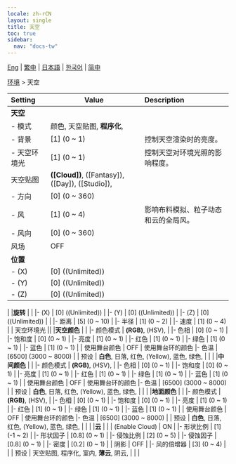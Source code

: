 ```yaml
---
locale: zh-rCN
layout: single
title: 天空
toc: true
sidebar:
  nav: "docs-tw"
---
```

[Eng](/dancexr/menu/2025.4/scene/sky) | [繁中](/tw/dancexr/menu/2025.4/scene/sky) | [日本語](/jp/dancexr/menu/2025.4/scene/sky) | [한국어](/kr/dancexr/menu/2025.4/scene/sky) | [简中](/zh/dancexr/menu/2025.4/scene/sky)

[环境](../menu#环境) > 天空



| Setting | Value | Description |
| :--- | --- | :--- |
|**天空** | | 
|- 模式 | 颜色, 天空贴图, **程序化**,  | 
|- 背景 | [1] (0 ~ 1) | 控制天空渲染时的亮度。
|- 天空环境光 | [1] (0 ~ 1) | 控制天空对环境光照的影响程度。
| 天空贴图 | **([Cloud])**, ([Fantasy]), ([Day]), ([Studio]),  |  |
|- 方向 | [0] (0 ~ 360) | 
|- 风 | [1] (0 ~ 4) | 影响布料模拟、粒子动态和云的全局风。
|- 风向 | [0] (0 ~ 360) | 
| 风场 | OFF | 
|**位置** | | 
|- (X) | [0] ((Unlimited)) | 
|- (Y) | [0] ((Unlimited)) | 
|- (Z) | [0] ((Unlimited)) | 
|
|**旋转** | | 
|- (X) | [0] ((Unlimited)) | 
|- (Y) | [0] ((Unlimited)) | 
|- (Z) | [0] ((Unlimited)) | 
|
|- 距离 | [5] (0 ~ 10) | 
|- 半径 | [1] (0 ~ 2) | 
|- 速度 | [1] (0 ~ 4) | 
| 天空环境光 || 
|**天空颜色** | | 
|- 颜色模式 | **(RGB)**, (HSV),  | 
|- 色相 | [0] (0 ~ 1) | 
|- 饱和度 | [0] (0 ~ 1) | 
|- 亮度 | [1] (0 ~ 1) | 
|- 红色 | [1] (0 ~ 1) | 
|- 绿色 | [1] (0 ~ 1) | 
|- 蓝色 | [1] (0 ~ 1) | 
| 使用舞台颜色 | OFF | 使用舞台环的颜色
|- 色温 | [6500] (3000 ~ 8000) | 
| 预设 | **白色**, 日落, 红色, (Yellow), 蓝色, 绿色,  |  |
|
|**中间颜色** | | 
|- 颜色模式 | **(RGB)**, (HSV),  | 
|- 色相 | [0] (0 ~ 1) | 
|- 饱和度 | [0] (0 ~ 1) | 
|- 亮度 | [1] (0 ~ 1) | 
|- 红色 | [1] (0 ~ 1) | 
|- 绿色 | [1] (0 ~ 1) | 
|- 蓝色 | [1] (0 ~ 1) | 
| 使用舞台颜色 | OFF | 使用舞台环的颜色
|- 色温 | [6500] (3000 ~ 8000) | 
| 预设 | **白色**, 日落, 红色, (Yellow), 蓝色, 绿色,  |  |
|
|**地面颜色** | | 
|- 颜色模式 | **(RGB)**, (HSV),  | 
|- 色相 | [0] (0 ~ 1) | 
|- 饱和度 | [0] (0 ~ 1) | 
|- 亮度 | [1] (0 ~ 1) | 
|- 红色 | [1] (0 ~ 1) | 
|- 绿色 | [1] (0 ~ 1) | 
|- 蓝色 | [1] (0 ~ 1) | 
| 使用舞台颜色 | OFF | 使用舞台环的颜色
|- 色温 | [6500] (3000 ~ 8000) | 
| 预设 | **白色**, 日落, 红色, (Yellow), 蓝色, 绿色,  |  |
|
|**云** | | 
| (Enable Cloud) | ON | 
|- 形状比例 | [1] (-1 ~ 2) | 
|- 形状因子 | [0.8] (0 ~ 1) | 
|- 侵蚀比例 | [2] (0 ~ 5) | 
|- 侵蚀因子 | [0.8] (0 ~ 1) | 
|- 密度 | [0.2] (0 ~ 1) | 
| 阴影 | OFF | 
|- 风的倍增器 | [3] (0 ~ 4) | 
|
| 预设 | 天空贴图, 程序化, 室内, **薄云**, 阴云,  |  |
|
